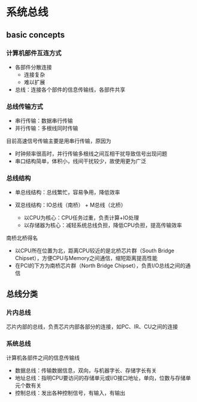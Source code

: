 # 系统总线

## basic concepts

### 计算机部件互连方式

* 各部件分散连接
	* 连接复杂
	* 难以扩展
* 总线：连接各个部件的信息传输线，各部件共享

### 总线传输方式

* 串行传输：数据串行传输
* 并行传输：多根线同时传输

目前高速信号传输主要是用串行传输，原因为
* 时钟频率很高时，并行传输多根线之间互相干扰导致信号出现问题
* 串口结构简单，体积小，线间干扰较少，故使用更为广泛

### 总线结构

* 单总线结构：总线繁忙，容易争用，降低效率
* 双总线结构：IO总线（南桥） + M总线（北桥）

	* 以CPU为核心：CPU任务过重，负责计算+IO处理
	* 以存储器为核心：减轻系统总线负担，降低CPU负担，提高传输效率

南桥北桥得名
* 以CPU所在位置为北，距离CPU较近的是北桥芯片群（South Bridge Chipset），方便CPU与Memory之间通信，缩短距离提高性能
* 在PCI的下方为南桥芯片群（North Bridge Chipset），负责I/O总线之间的通信

## 总线分类

### 片内总线

芯片内部的总线，负责芯片内部各部分的连接，如PC、IR、CU之间的连接

### 系统总线

计算机各部件之间的信息传输线

* 数据总线：传输数据信息，双向，与机器字长、存储字长有关
* 地址总线：指明CPU要访问的存储单元或I/O接口地址，单向，位数与存储单元个数有关
* 控制总线：发出各种控制信号，有输入，有输出